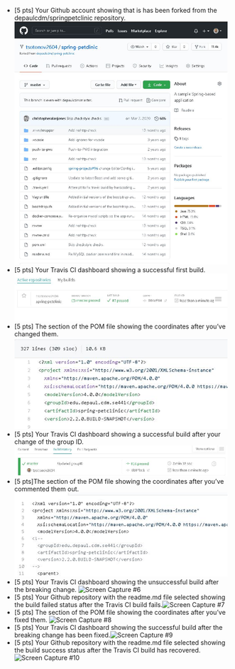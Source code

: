 - [5 pts] Your Github account showing that is has been forked from the depaulcdm/springpetclinic repository.
![Screen Capture #1](images/fork.JPG)
- [5 pts] Your Travis CI dashboard showing a successful first build.
![Screen Capture #2](images/build.JPG)
- [5 pts] The section of the POM file showing the coordinates after you’ve changed them.
![Screen Capture #3](images/pomGroupID.JPG)
- [5 pts] Your Travis CI dashboard showing a successful build after your change of the group
ID.![Screen Capture #4](images/buildGroupID.JPG)
- [5 pts]The section of the POM file showing the coordinates after you’ve commented them
out.![Screen Capture #5](images/comment.JPG)
- [5 pts] Your Travis CI dashboard showing the unsuccessful build after the breaking change.
![Screen Capture #6](images/jarFile.JPG)
- [5 pts] Your Github repository with the readme.md file selected showing the build failed
status after the Travis CI build fails.![Screen Capture #7](images/jarFile.JPG)
- [5 pts] The section of the POM file showing the coordinates after you’ve fixed them.
![Screen Capture #8](images/jarFile.JPG)
- [5 pts] Your Travis CI dashboard showing the successful build after the breaking change has
been fixed.![Screen Capture #9](images/jarFile.JPG)
- [5 pts] Your Github repository with the readme.md file selected showing the build success
status after the Travis CI build has recovered.![Screen Capture #10](images/jarFile.JPG)
